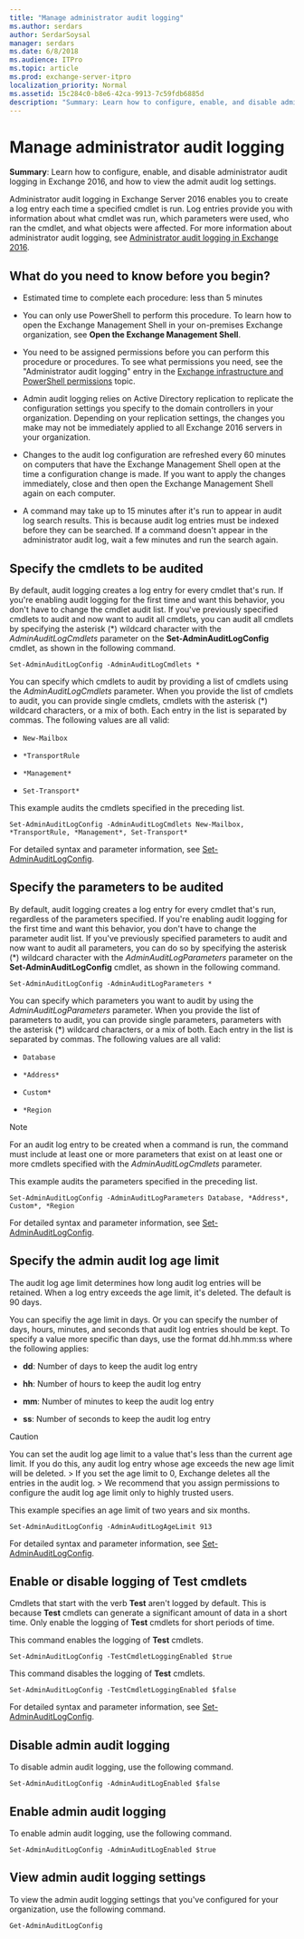 ```yaml
---
title: "Manage administrator audit logging"
ms.author: serdars
author: SerdarSoysal
manager: serdars
ms.date: 6/8/2018
ms.audience: ITPro
ms.topic: article
ms.prod: exchange-server-itpro
localization_priority: Normal
ms.assetid: 15c284c0-b8e6-42ca-9913-7c59fdb6885d
description: "Summary: Learn how to configure, enable, and disable administrator audit logging in Exchange 2016, and how to view the admit audit log settings."
---
```


# Manage administrator audit logging

 **Summary**: Learn how to configure, enable, and disable administrator audit logging in Exchange 2016, and how to view the admit audit log settings.
  
Administrator audit logging in Exchange Server 2016 enables you to create a log entry each time a specified cmdlet is run. Log entries provide you with information about what cmdlet was run, which parameters were used, who ran the cmdlet, and what objects were affected. For more information about administrator audit logging, see [Administrator audit logging in Exchange 2016](admin-audit-logging.md).
  
## What do you need to know before you begin?

- Estimated time to complete each procedure: less than 5 minutes
    
- You can only use PowerShell to perform this procedure. To learn how to open the Exchange Management Shell in your on-premises Exchange organization, see **Open the Exchange Management Shell**.
    
- You need to be assigned permissions before you can perform this procedure or procedures. To see what permissions you need, see the "Administrator audit logging" entry in the [Exchange infrastructure and PowerShell permissions](../../permissions/feature-permissions/infrastructure-permissions.md) topic. 
    
- Admin audit logging relies on Active Directory replication to replicate the configuration settings you specify to the domain controllers in your organization. Depending on your replication settings, the changes you make may not be immediately applied to all Exchange 2016 servers in your organization.
    
- Changes to the audit log configuration are refreshed every 60 minutes on computers that have the Exchange Management Shell open at the time a configuration change is made. If you want to apply the changes immediately, close and then open the Exchange Management Shell again on each computer.
    
- A command may take up to 15 minutes after it's run to appear in audit log search results. This is because audit log entries must be indexed before they can be searched. If a command doesn't appear in the administrator audit log, wait a few minutes and run the search again.
    
## Specify the cmdlets to be audited
<a name="cmdlets"> </a>

By default, audit logging creates a log entry for every cmdlet that's run. If you're enabling audit logging for the first time and want this behavior, you don't have to change the cmdlet audit list. If you've previously specified cmdlets to audit and now want to audit all cmdlets, you can audit all cmdlets by specifying the asterisk (\*) wildcard character with the _AdminAuditLogCmdlets_ parameter on the **Set-AdminAuditLogConfig** cmdlet, as shown in the following command. 
  
```
Set-AdminAuditLogConfig -AdminAuditLogCmdlets *
```

You can specify which cmdlets to audit by providing a list of cmdlets using the _AdminAuditLogCmdlets_ parameter. When you provide the list of cmdlets to audit, you can provide single cmdlets, cmdlets with the asterisk (\*) wildcard characters, or a mix of both. Each entry in the list is separated by commas. The following values are all valid: 
  
- `New-Mailbox`
    
- `*TransportRule`
    
- `*Management*`
    
- `Set-Transport*`
    
This example audits the cmdlets specified in the preceding list.
  
```
Set-AdminAuditLogConfig -AdminAuditLogCmdlets New-Mailbox, *TransportRule, *Management*, Set-Transport*
```

For detailed syntax and parameter information, see [Set-AdminAuditLogConfig](http://technet.microsoft.com/library/9d77294d-a501-4af6-8c3b-753235c741a7.aspx).
  
## Specify the parameters to be audited
<a name="parameters"> </a>

By default, audit logging creates a log entry for every cmdlet that's run, regardless of the parameters specified. If you're enabling audit logging for the first time and want this behavior, you don't have to change the parameter audit list. If you've previously specified parameters to audit and now want to audit all parameters, you can do so by specifying the asterisk (\*) wildcard character with the _AdminAuditLogParameters_ parameter on the **Set-AdminAuditLogConfig** cmdlet, as shown in the following command. 
  
```
Set-AdminAuditLogConfig -AdminAuditLogParameters *
```

You can specify which parameters you want to audit by using the _AdminAuditLogParameters_ parameter. When you provide the list of parameters to audit, you can provide single parameters, parameters with the asterisk (\*) wildcard characters, or a mix of both. Each entry in the list is separated by commas. The following values are all valid: 
  
- `Database`
    
- `*Address*`
    
- `Custom*`
    
- `*Region`
    
> [!NOTE]
> For an audit log entry to be created when a command is run, the command must include at least one or more parameters that exist on at least one or more cmdlets specified with the _AdminAuditLogCmdlets_ parameter. 
  
This example audits the parameters specified in the preceding list.
  
```
Set-AdminAuditLogConfig -AdminAuditLogParameters Database, *Address*, Custom*, *Region
```

For detailed syntax and parameter information, see [Set-AdminAuditLogConfig](http://technet.microsoft.com/library/9d77294d-a501-4af6-8c3b-753235c741a7.aspx).
  
## Specify the admin audit log age limit
<a name="agelimit"> </a>

The audit log age limit determines how long audit log entries will be retained. When a log entry exceeds the age limit, it's deleted. The default is 90 days.
  
You can specifiy the age limit in days. Or you can specify the number of days, hours, minutes, and seconds that audit log entries should be kept. To specify a value more specific than days, use the format dd.hh.mm:ss where the following applies:
  
- **dd**: Number of days to keep the audit log entry
    
- **hh**: Number of hours to keep the audit log entry
    
- **mm**: Number of minutes to keep the audit log entry
    
- **ss**: Number of seconds to keep the audit log entry
    
> [!CAUTION]
> You can set the audit log age limit to a value that's less than the current age limit. If you do this, any audit log entry whose age exceeds the new age limit will be deleted. > If you set the age limit to 0, Exchange deletes all the entries in the audit log. > We recommend that you assign permissions to configure the audit log age limit only to highly trusted users. 
  
This example specifies an age limit of two years and six months.
  
```
Set-AdminAuditLogConfig -AdminAuditLogAgeLimit 913
```

For detailed syntax and parameter information, see [Set-AdminAuditLogConfig](http://technet.microsoft.com/library/9d77294d-a501-4af6-8c3b-753235c741a7.aspx).
  
## Enable or disable logging of Test cmdlets
<a name="testcmdlets"> </a>

Cmdlets that start with the verb **Test** aren't logged by default. This is because **Test** cmdlets can generate a significant amount of data in a short time. Only enable the logging of **Test** cmdlets for short periods of time. 
  
This command enables the logging of **Test** cmdlets. 
  
```
Set-AdminAuditLogConfig -TestCmdletLoggingEnabled $true
```

This command disables the logging of **Test** cmdlets. 
  
```
Set-AdminAuditLogConfig -TestCmdletLoggingEnabled $false
```

For detailed syntax and parameter information, see [Set-AdminAuditLogConfig](http://technet.microsoft.com/library/9d77294d-a501-4af6-8c3b-753235c741a7.aspx).
  
## Disable admin audit logging
<a name="disable"> </a>

To disable admin audit logging, use the following command.
  
```
Set-AdminAuditLogConfig -AdminAuditLogEnabled $false
```

## Enable admin audit logging
<a name="enable"> </a>

To enable admin audit logging, use the following command.
  
```
Set-AdminAuditLogConfig -AdminAuditLogEnabled $true
```

## View admin audit logging settings
<a name="viewauditlog"> </a>

To view the admin audit logging settings that you've configured for your organization, use the following command.
  
```
Get-AdminAuditLogConfig
```


